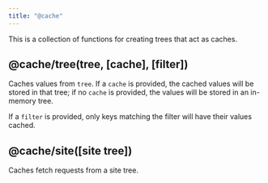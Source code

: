 ```yaml
---
title: "@cache"
---
```


This is a collection of functions for creating trees that act as caches.

<a name="tree"></a>

## @cache/tree(tree, [cache], [filter])

Caches values from `tree`. If a `cache` is provided, the cached values will be stored in that tree; if no `cache` is provided, the values will be stored in an in-memory tree.

If a `filter` is provided, only keys matching the filter will have their values cached.

<a name="site"></a>

## @cache/site([site tree])

Caches fetch requests from a site tree.
